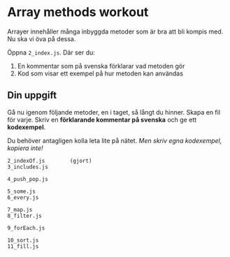 # Array methods workout

Arrayer innehåller många inbyggda metoder som är bra att bli kompis med. Nu ska vi öva på dessa.

Öppna `2_index.js`. Där ser du:

1. En kommentar som på svenska förklarar vad metoden gör
2. Kod som visar ett exempel på hur metoden kan användas

## Din uppgift

Gå nu igenom följande metoder, en i taget, så långt du hinner. Skapa en fil för varje. Skriv en **förklarande kommentar på svenska** och ge ett **kodexempel**.

Du behöver antagligen kolla leta lite på nätet. *Men skriv egna kodexempel, kopiera inte!*

````
2_indexOf.js        (gjort)
3_includes.js

4_push_pop.js

5_some.js
6_every.js

7_map.js
8_filter.js

9_forEach.js

10_sort.js
11_fill.js
````
